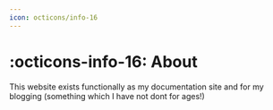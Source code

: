 ```yaml
---
icon: octicons/info-16
---
```


# :octicons-info-16: About

This website exists functionally as my documentation site and for my blogging (something which I have not dont for ages!)
